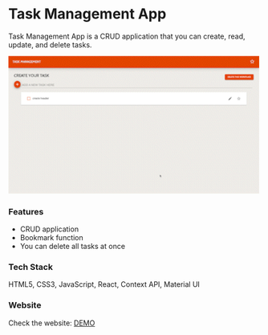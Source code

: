 # Task Management App

Task Management App is a CRUD application that you can create, read, update, and delete tasks.

<!-- ![taskManagement](https://user-images.githubusercontent.com/74994409/137361272-cabfa058-e6fe-48cc-8cbf-4abf14af7bf9.gif) -->
<img src="public/images/taskManagement.gif" width="500">

### Features

- CRUD application
- Bookmark function
- You can delete all tasks at once

### Tech Stack

HTML5, CSS3, JavaScript, React, Context API, Material UI

### Website

Check the website: [DEMO](https://task-management-phi.vercel.app/)
